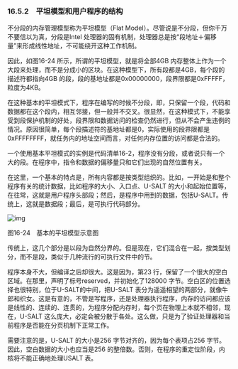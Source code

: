 ### 16.5.2　平坦模型和用户程序的结构

不分段的内存管理模型称为平坦模型（Flat Model）。尽管说是不分段，但你千万不要信以为真，分段是Intel 处理器的固有机制，处理器总是按“段地址＋偏移量”来形成线性地址，不可能绕开这种工作机制。

因此，如图16-24 所示，所谓的平坦模型，就是将全部4GB 内存整体上作为一个大段来处理，而不是分成小的区块。在这种模型下，所有段都是4GB，每个段的描述符都指向4GB 的段，段的基地址都是0x00000000，段界限都是0xFFFFF，粒度为4KB。

在这种基本的平坦模式下，程序在编写的时候不分段，即，只保留一个段，代码和数据都在这个段内，相互邻接，但一般并不交叉。很显然，在这种模式下，不能享受到段保护机制的好处，段界限和数据访问的检查仍然进行，但从不会产生违例的情况。原因很简单，每个段描述符的基地址都是0，实际使用的段界限都是0xFFFFFFFF，就任务内的地址空间而言，对任何内存位置的访问都是合法的。

一个使用基本平坦模式的实例是代码清单16-2，程序没有分段，或者说只有一个大的段。在程序中，指令和数据的偏移量只和它们出现的自然位置有关。

在这里，一个基本的特点是，所有内容都是按类型组织的。比如，一开始是和整个程序有关的统计数据，比如程序的大小、入口点、U-SALT 的大小和起始位置等，在往常，这就是用户程序头部段；然后，是程序中用到的数据，包括U-SALT。传统上，这就是数据段；最后，是可执行代码部分。

![img](../0-Assets/Epubook/x86汇编语言从实模式到保护模式_李忠_等_Z_Library/images/00704.jpeg)

图16-24　基本的平坦模型示意图

传统上，这几个部分是以段为自然分界的。但是现在，它们混合在一起，按类型划分，而不是段，类似于几种流行的可执行文件中的节。

程序本身不大，但编译之后却很大。这是因为，第23 行，保留了一个很大的空白区域。在那里，声明了标号reserved，并初始化了128000 字节。空白区的位置选择也很特别，位于U-SALT的中间，把U-SALT 表分为遥遥相望的两部分，就像牛郎和织女。这是有意的，不管是写程序，还是处理器执行程序，内存的访问都应该是线性的、连续的、连贯的，为程序分配内存时，每个页在物理上本就不相邻，现在，U-SALT 这么庞大，必定会被分散于各处。这么做，只是为了验证处理器和当前程序是否能在分页机制下正常工作。

需要注意的是，U-SALT 的大小是256 字节对齐的，因为每个表项占256 字节。因此，空白数据的大小也应当是256 的整倍数。否则，在程序的重定位阶段，内核将不能正确地处理USALT 表。
